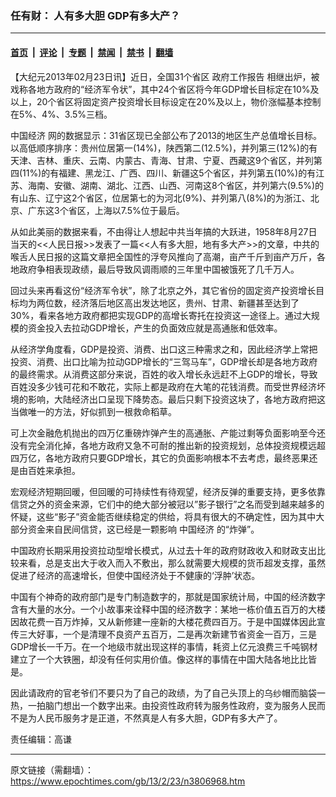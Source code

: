 ### 任有财： 人有多大胆 GDP有多大产？

---

#### [首页](../../../..?n3806968) &nbsp;|&nbsp; [评论](../../../../../epoch-comment?n3806968) &nbsp;|&nbsp; [专题](../../../../../epoch-special?n3806968) &nbsp;|&nbsp; [禁闻](../../../../../epoch-news?n3806968) &nbsp;|&nbsp; [禁书](../../../../../books?n3806968) &nbsp;|&nbsp; [翻墙](https://github.com/gfw-breaker/nogfw/blob/master/README.md?n3806968)


<div class="post_content" id="artbody" itemprop="articleBody">
 <!-- article content begin -->
 <p>
  【大纪元2013年02月23日讯】近日，全国31个省区
  <ok href="https://www.epochtimes.com/gb/tag/%E6%94%BF%E5%BA%9C%E5%B7%A5%E4%BD%9C%E6%8A%A5%E5%91%8A.html">
   政府工作报告
  </ok>
  相继出炉，被戏称各地方政府的“经济军令状”，其中24个省区将今年GDP增长目标定在10%及以上，20个省区将固定资产投资增长目标设定在20%及以上，物价涨幅基本控制在5%、4%、3.5%三档。
 </p>
 <p>
  <ok href="https://www.epochtimes.com/gb/tag/%E4%B8%AD%E5%9B%BD%E7%BB%8F%E6%B5%8E.html">
   中国经济
  </ok>
  网的数据显示：31省区现已全部公布了2013的地区生产总值增长目标。以高低顺序排序：贵州位居第一(14%)，陕西第二(12.5%)，并列第三(12%)的有天津、吉林、重庆、云南、内蒙古、青海、甘肃、宁夏、西藏这9个省区，并列第四(11%)的有福建、黑龙江、广西、四川、新疆这5个省区，并列第五(10%)的有江苏、海南、安徽、湖南、湖北、江西、山西、河南这8个省区，并列第六(9.5%)的有山东、辽宁这2个省区，位居第七的为河北(9%)、并列第八(8%)的为浙江、北京、广东这3个省区，上海以7.5%位于最后。
 </p>
 <p>
  从如此美丽的数据来看，不由得让人想起中共当年搞的大跃进，1958年8月27日当天的&lt;&lt;人民日报&gt;&gt;发表了一篇&lt;&lt;人有多大胆，地有多大产&gt;&gt;的文章，中共的喉舌人民日报的这篇文章把全国性的浮夸风推向了高潮，亩产千斤到亩产万斤，各地政府争相表现政绩，最后导致风调雨顺的三年里中国被饿死了几千万人。
 </p>
 <p>
  回过头来再看这份“经济军令状”，除了北京之外，其它省份的固定资产投资增长目标均为两位数，经济落后地区高出发达地区，贵州、甘肃、新疆甚至达到了30%，看来各地方政府都把实现GDP的高增长寄托在投资这一途径上。通过大规模的资金投入去拉动GDP增长，产生的负面效应就是高通胀和低效率。
 </p>
 <p>
  从经济学角度看，GDP是投资、消费、出口这三种需求之和，因此经济学上常把投资、消费、出口比喻为拉动GDP增长的“三驾马车”，GDP增长却是各地方政府的最终需求。从消费这部分来说，百姓的收入增长永远赶不上GDP的增长，导致百姓没多少钱可花和不敢花，实际上都是政府在大笔的花钱消费。而受世界经济坏境的影响，大陆经济出口呈现下降势态。最后只剩下投资这块了，各地方政府把这当做唯一的方法，好似抓到一根救命稻草。
 </p>
 <p>
  可上次金融危机抛出的四万亿重磅炸弹产生的高通胀、产能过剩等负面影响至今还没有完全消化掉，各地方政府又急不可耐的推出新的投资规划，总体投资规模远超四万亿，各地方政府只要GDP增长，其它的负面影响根本不去考虑，最终恶果还是由百姓来承担。
 </p>
 <p>
  宏观经济短期回暖，但回暖的可持续性有待观望，经济反弹的重要支持，更多依靠信贷之外的资金来源，它们中的绝大部分被冠以”影子银行”之名而受到越来越多的怀疑，这些“影子”资金能否继续稳定的供给，将具有很大的不确定性，因为其中大部分资金来自民间信贷，这已经是一颗影响
  <ok href="https://www.epochtimes.com/gb/tag/%E4%B8%AD%E5%9B%BD%E7%BB%8F%E6%B5%8E.html">
   中国经济
  </ok>
  的“炸弹”。
 </p>
 <p>
  中国政府长期采用投资拉动型增长模式，从过去十年的政府财政收入和财政支出比较来看，总是支出大于收入而入不敷出，那么就需要大规模的货币超发支撑，虽然促进了经济的高速增长，但使中国经济处于不健康的‘浮肿’状态。
 </p>
 <p>
  中国有个神奇的政府部门是专门制造数字的，那就是国家统计局，中国的经济数字含有大量的水分。一个小故事来诠释中国的经济数字：某地一栋价值五百万的大楼因故花费一百万炸掉，又从新修建一座新的大楼花费四百万。于是中国媒体因此宣传三大好事，一个是清理不良资产五百万，二是再次新建节省资金一百万，三是GDP增长一千万。在一个地级市就出现这样的事情，耗资上亿元浪费三千吨钢材建立了一个大铁圈，却没有任何实用价值。像这样的事情在中国大陆各地比比皆是。
 </p>
 <p>
  因此请政府的官老爷们不要只为了自己的政绩，为了自己头顶上的乌纱帽而脑袋一热，一拍脑门想出一个数字出来。由投资性政府转为服务性政府，变为服务人民而不是为人民币服务才是正道，不然真是人有多大胆，GDP有多大产了。
 </p>
 <p>
  责任编辑：高谦
 </p>
 <p>
 </p>
 <!-- article content end -->
 <div id="below_article_ad">
 </div>
</div>


---

原文链接（需翻墙）：https://www.epochtimes.com/gb/13/2/23/n3806968.htm